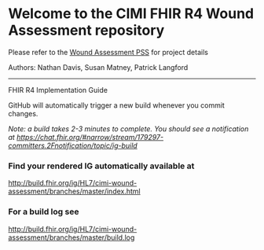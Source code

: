 # Welcome to the CIMI FHIR R4 Wound Assessment repository

Please refer to the [Wound Assessment PSS](https://confluence.hl7.org/display/CIC/Skin+and+Wound+PSS) for project details

Authors:  Nathan Davis, Susan Matney, Patrick Langford

-----
FHIR R4 Implementation Guide

GitHub will automatically trigger a new build whenever you commit changes.

*Note: a build takes 2-3 minutes to complete. You should see a notification at https://chat.fhir.org/#narrow/stream/179297-committers.2Fnotification/topic/ig-build*

### Find your rendered IG automatically available at

http://build.fhir.org/ig/HL7/cimi-wound-assessment/branches/master/index.html

### For a build log see

http://build.fhir.org/ig/HL7/cimi-wound-assessment/branches/master/build.log